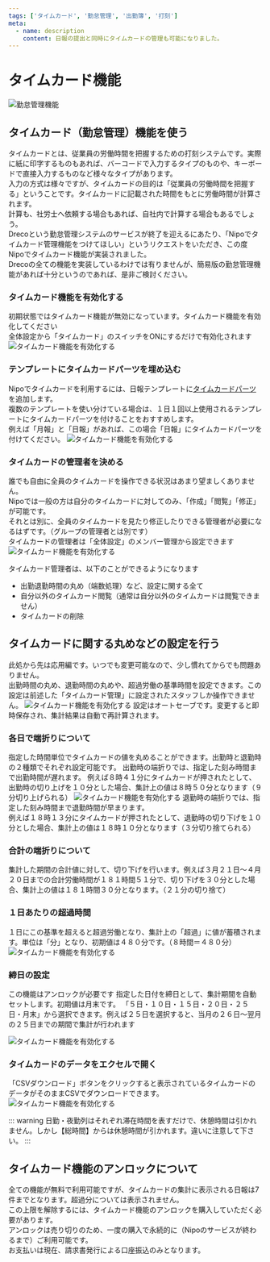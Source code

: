 ```yaml
---
tags: ['タイムカード', '勤怠管理', '出勤簿', '打刻']
meta:
  - name: description
    content: 日報の提出と同時にタイムカードの管理も可能になりました。
---
```



# タイムカード機能<Badge text="一部有料" type="warning" />

![勤怠管理機能](../../image/icatch/i7.png)

## タイムカード（勤怠管理）機能を使う
タイムカードとは、従業員の労働時間を把握するための打刻システムです。実際に紙に印字するものもあれば、バーコードで入力するタイプのものや、キーボードで直接入力するものなど様々なタイプがあります。  
入力の方式は様々ですが、タイムカードの目的は「従業員の労働時間を把握する」ということです。タイムカードに記載された時間をもとに労働時間が計算されます。  
計算も、社労士へ依頼する場合もあれば、自社内で計算する場合もあるでしょう。  
Drecoという勤怠管理システムのサービスが終了を迎えるにあたり、「Nipoでタイムカード管理機能をつけてほしい」というリクエストをいただき、この度Nipoでタイムカード機能が実装されました。  
Drecoの全ての機能を実装しているわけでは有りませんが、簡易版の勤怠管理機能があれば十分というのであれば、是非ご検討ください。  

### タイムカード機能を有効化する
初期状態ではタイムカード機能が無効になっています。タイムカード機能を有効化してください  
全体設定から「タイムカード」のスイッチをONにするだけで有効化されます
![タイムカード機能を有効化する](./timecard/t1.png)

### テンプレートにタイムカードパーツを埋め込む
Nipoでタイムカードを利用するには、日報テンプレートに[タイムカードパーツ](/manual/template/timecard)を追加します。  
複数のテンプレートを使い分けている場合は、１日１回以上使用されるテンプレートにタイムカードパーツを付けることをおすすめします。  
例えば「月報」と「日報」があれば、この場合「日報」にタイムカードパーツを付けてください。
![タイムカード機能を有効化する](./timecard/t2.png)

### タイムカードの管理者を決める
誰でも自由に全員のタイムカードを操作できる状況はあまり望ましくありません。  
Nipoでは一般の方は自分のタイムカードに対してのみ、「作成」「閲覧」「修正」が可能です。  
それとは別に、全員のタイムカードを見たり修正したりできる管理者が必要になるはずです。（グループの管理者とは別です）  
タイムカードの管理者は「全体設定」のメンバー管理から設定できます
![タイムカード機能を有効化する](./timecard/t4.png)


タイムカード管理者は、以下のことができるようになります

- 出勤退勤時間の丸め（端数処理）など、設定に関する全て
- 自分以外のタイムカード閲覧（通常は自分以外のタイムカードは閲覧できません）
- タイムカードの削除

## タイムカードに関する丸めなどの設定を行う<Badge text="応用編" type="warning" />
此処から先は応用編です。いつでも変更可能なので、少し慣れてからでも問題ありません。  
出勤時間の丸め、退勤時間の丸めや、超過労働の基準時間を設定できます。この設定は前述した「タイムカード管理」に設定されたスタッフしか操作できません。
![タイムカード機能を有効化する](./timecard/t5.png)
設定はオートセーブです。変更すると即時保存され、集計結果は自動で再計算されます。

### 各日で端折りについて
指定した時間単位でタイムカードの値を丸めることができます。出勤時と退勤時の２種類でそれぞれ設定可能です。
出勤時の端折りでは、指定した刻み時間まで出勤時間が遅れます。
例えば８時４１分にタイムカードが押されたとして、出勤時の切り上げを１０分とした場合、集計上の値は８時５０分となります（９分切り上げられる）
![タイムカード機能を有効化する](./timecard/t6.png)
退勤時の端折りでは、指定した刻み時間まで退勤時間が早まります。  
例えば１８時１３分にタイムカードが押されたとして、退勤時の切り下げを１０分とした場合、集計上の値は１８時１０分となります（３分切り捨てられる）

### 合計の端折りについて
集計した期間の合計値に対して、切り下げを行います。例えば３月２１日〜４月２０日までの合計労働時間が１８１時間５１分で、切り下げを３０分とした場合、集計上の値は１８１時間３０分となります。（２１分の切り捨て）

### １日あたりの超過時間
１日にこの基準を超えると超過労働となり、集計上の「超過」に値が蓄積されます。単位は「分」となり、初期値は４８０分です。（８時間＝４８０分）
![タイムカード機能を有効化する](./timecard/t7.png)

### 締日の設定<Badge text="要アンロック" type="warning" />
この機能はアンロックが必要です
指定した日付を締日として、集計期間を自動セットします。初期値は月末です。
「５日・１０日・１５日・２０日・２５日・月末」から選択できます。例えば２５日を選択すると、当月の２６日〜翌月の２５日までの期間で集計が行われます

![タイムカード機能を有効化する](./timecard/t8.png)

### タイムカードのデータをエクセルで開く
「CSVダウンロード」ボタンをクリックすると表示されているタイムカードのデータがそのままCSVでダウンロードできます。
![タイムカード機能を有効化する](./timecard/t9.png)


::: warning
日勤・夜勤列はそれぞれ滞在時間を表すだけで、休憩時間は引かれません。しかし【総時間】からは休憩時間が引かれます。違いに注意して下さい。
:::

## タイムカード機能のアンロックについて
全ての機能が無料で利用可能ですが、タイムカードの集計に表示される日報は7件までとなります。超過分については表示されません。  
この上限を解除するには、タイムカード機能のアンロックを購入していただく必要があります。  
アンロックは売り切りのため、一度の購入で永続的に（Nipoのサービスが終わるまで）ご利用可能です。  
お支払いは現在、請求書発行による口座振込のみとなります。